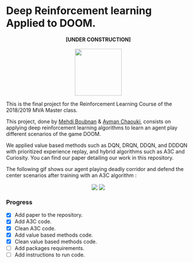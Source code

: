 # Deep Reinforcement learning Applied to DOOM.

<p align="center">
  <b>[UNDER CONSTRUCTION]</b>
  <br><br>
  <img src="https://fr.seaicons.com/wp-content/uploads/2015/11/Transport-Under-Construction-icon.png" width="128" height="128"/>
</p>

This is the final project for the Reinforcement Learning Course of the 2018/2019 MVA Master class.

This project, done by [Mehdi Boubnan](https://github.com/Swirler) & [Ayman Chaouki](https://github.com/chaoukia), consists on applying deep reinforcement learning algorithms to learn an agent play different scenarios of the game DOOM.

We applied value based methods such as DQN, DRQN, DDQN, and DDDQN with prioritized experience replay, and hybrid algorithms such as A3C and Curiosity. You can find our paper detailing our work in this repository.

The following gif shows our agent playing deadly corridor and defend the center scenarios after training with an A3C algorithm : 

<p align="center">
<img align="center" src="A3C_Curiosity/gifs/deadly_corridor.gif"/>
<img align="center" src="A3C_Curiosity/gifs/defend_the_center.gif"/>
</p>



### Progress
- [x] Add paper to the repository.
- [x] Add A3C code.
- [x] Clean A3C code.
- [x] Add value based methods code.
- [x] Clean value based methods code.
- [ ] Add packages requirements.
- [ ] Add instructions to run code.
